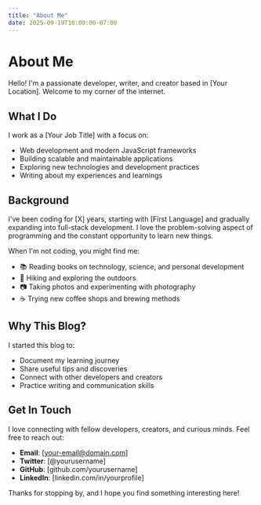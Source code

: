 ```yaml
---
title: "About Me"
date: 2025-09-19T10:00:00-07:00
---
```


# About Me

Hello! I'm a passionate developer, writer, and creator based in [Your Location]. Welcome to my corner of the internet.

## What I Do

I work as a [Your Job Title] with a focus on:
- Web development and modern JavaScript frameworks
- Building scalable and maintainable applications
- Exploring new technologies and development practices
- Writing about my experiences and learnings

## Background

I've been coding for [X] years, starting with [First Language] and gradually expanding into full-stack development. I love the problem-solving aspect of programming and the constant opportunity to learn new things.

When I'm not coding, you might find me:
- 📚 Reading books on technology, science, and personal development
- 🥾 Hiking and exploring the outdoors
- 📷 Taking photos and experimenting with photography
- ☕ Trying new coffee shops and brewing methods

## Why This Blog?

I started this blog to:
- Document my learning journey
- Share useful tips and discoveries
- Connect with other developers and creators
- Practice writing and communication skills

## Get In Touch

I love connecting with fellow developers, creators, and curious minds. Feel free to reach out:

- **Email**: [your-email@domain.com]
- **Twitter**: [@yourusername]
- **GitHub**: [github.com/yourusername]
- **LinkedIn**: [linkedin.com/in/yourprofile]

Thanks for stopping by, and I hope you find something interesting here!